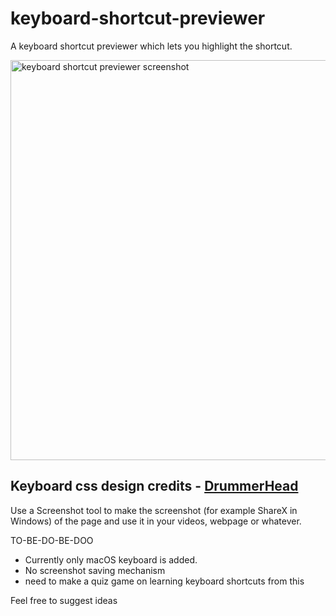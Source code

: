 # keyboard-shortcut-previewer
A keyboard shortcut previewer which lets you highlight the shortcut.

<img src="https://github.com/monsterbrain/keyboard-shortcut-previewer/assets/10105094/4548dbc7-9119-4572-8c2f-c9648689c9ec" alt="keyboard shortcut previewer screenshot" width="640"/>

## Keyboard css design credits - [DrummerHead](https://github.com/DrummerHead/HTML-Keyboard)

Use a Screenshot tool to make the screenshot (for example ShareX in Windows) of the page and use it in your videos, webpage or whatever.

TO-BE-DO-BE-DOO
- Currently only macOS keyboard is added.
- No screenshot saving mechanism
- need to make a quiz game on learning keyboard shortcuts from this

Feel free to suggest ideas
